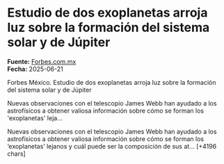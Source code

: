 # Estudio de dos exoplanetas arroja luz sobre la formación del sistema solar y de Júpiter

**Fuente:** [Forbes.com.mx](https://forbes.com.mx/estudio-de-dos-exoplanetas-arroja-luz-sobre-la-formacion-del-sistema-solar-y-de-jupiter/)  
**Fecha:** 2025-06-21

Forbes México.
 Estudio de dos exoplanetas arroja luz sobre la formación del sistema solar y de Júpiter

Nuevas observaciones con el telescopio James Webb han ayudado a los astrofísicos a obtener valiosa información sobre cómo se forman los 'exoplanetas' leja…

Nuevas observaciones con el telescopio James Webb han ayudado a los astrofísicos a obtener valiosa información sobre cómo se forman los ‘exoplanetas’ lejanos y cuál puede ser la composición de sus at… [+4196 chars]
